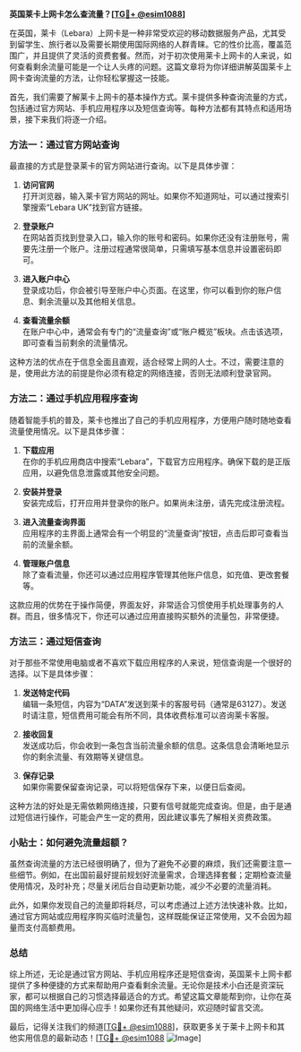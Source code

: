 **英国莱卡上网卡怎么查流量？[[TG💪+ @esim1088](https://t.me/s/esim1088)]**

在英国，莱卡（Lebara）上网卡是一种非常受欢迎的移动数据服务产品，尤其受到留学生、旅行者以及需要长期使用国际网络的人群青睐。它的性价比高，覆盖范围广，并且提供了灵活的资费套餐。然而，对于初次使用莱卡上网卡的人来说，如何查看剩余流量可能是一个让人头疼的问题。这篇文章将为你详细讲解英国莱卡上网卡查询流量的方法，让你轻松掌握这一技能。

首先，我们需要了解莱卡上网卡的基本操作方式。莱卡提供多种查询流量的方式，包括通过官方网站、手机应用程序以及短信查询等。每种方法都有其特点和适用场景，接下来我们将逐一介绍。

### 方法一：通过官方网站查询

最直接的方式是登录莱卡的官方网站进行查询。以下是具体步骤：

1. **访问官网**  
   打开浏览器，输入莱卡官方网站的网址。如果你不知道网址，可以通过搜索引擎搜索“Lebara UK”找到官方链接。

2. **登录账户**  
   在网站首页找到登录入口，输入你的账号和密码。如果你还没有注册账号，需要先注册一个账户。注册过程通常很简单，只需填写基本信息并设置密码即可。

3. **进入账户中心**  
   登录成功后，你会被引导至账户中心页面。在这里，你可以看到你的账户信息、剩余流量以及其他相关信息。

4. **查看流量余额**  
   在账户中心中，通常会有专门的“流量查询”或“账户概览”板块。点击该选项，即可查看当前剩余的流量情况。

这种方法的优点在于信息全面且直观，适合经常上网的人士。不过，需要注意的是，使用此方法的前提是你必须有稳定的网络连接，否则无法顺利登录官网。

### 方法二：通过手机应用程序查询

随着智能手机的普及，莱卡也推出了自己的手机应用程序，方便用户随时随地查看流量使用情况。以下是具体步骤：

1. **下载应用**  
   在你的手机应用商店中搜索“Lebara”，下载官方应用程序。确保下载的是正版应用，以避免信息泄露或其他安全问题。

2. **安装并登录**  
   安装完成后，打开应用并登录你的账户。如果尚未注册，请先完成注册流程。

3. **进入流量查询界面**  
   应用程序的主界面上通常会有一个明显的“流量查询”按钮，点击后即可查看当前的流量余额。

4. **管理账户信息**  
   除了查看流量，你还可以通过应用程序管理其他账户信息，如充值、更改套餐等。

这款应用的优势在于操作简便，界面友好，非常适合习惯使用手机处理事务的人群。而且，很多情况下，你还可以通过应用直接购买额外的流量包，非常便捷。

### 方法三：通过短信查询

对于那些不常使用电脑或者不喜欢下载应用程序的人来说，短信查询是一个很好的选择。以下是具体步骤：

1. **发送特定代码**  
   编辑一条短信，内容为“DATA”发送到莱卡的客服号码（通常是63127）。发送时请注意，短信费用可能会有所不同，具体收费标准可以咨询莱卡客服。

2. **接收回复**  
   发送成功后，你会收到一条包含当前流量余额的信息。这条信息会清晰地显示你的剩余流量、有效期等关键信息。

3. **保存记录**  
   如果你需要保留查询记录，可以将短信保存下来，以便日后查阅。

这种方法的好处是无需依赖网络连接，只要有信号就能完成查询。但是，由于是通过短信进行操作，可能会产生一定的费用，因此建议事先了解相关资费政策。

### 小贴士：如何避免流量超额？

虽然查询流量的方法已经很明确了，但为了避免不必要的麻烦，我们还需要注意一些细节。例如，在出国前最好提前规划好流量需求，合理选择套餐；定期检查流量使用情况，及时补充；尽量关闭后台自动更新功能，减少不必要的流量消耗。

此外，如果你发现自己的流量即将耗尽，可以考虑通过上述方法快速补救。比如，通过官方网站或应用程序购买临时流量包，这样既能保证正常使用，又不会因为超量而支付高额费用。

### 总结

综上所述，无论是通过官方网站、手机应用程序还是短信查询，英国莱卡上网卡都提供了多种便捷的方式来帮助用户查看剩余流量。无论你是技术小白还是资深玩家，都可以根据自己的习惯选择最适合的方式。希望这篇文章能帮到你，让你在英国的网络生活中更加得心应手！如果你还有其他疑问，欢迎随时留言交流。

最后，记得关注我们的频道[[TG💪+ @esim1088](https://t.me/s/esim1088)]，获取更多关于莱卡上网卡和其他实用信息的最新动态！[[TG💪+ @esim1088](https://t.me/s/esim1088) ![Image](https://i.postimg.cc/4NQfJmqS/Snipaste-2025-05-13-00-14-12.png)]